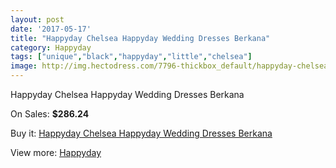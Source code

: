 ```yaml
---
layout: post
date: '2017-05-17'
title: "Happyday Chelsea Happyday Wedding Dresses Berkana"
category: Happyday
tags: ["unique","black","happyday","little","chelsea"]
image: http://img.hectodress.com/7796-thickbox_default/happyday-chelsea-happyday-wedding-dresses-berkana.jpg
---
```

Happyday Chelsea Happyday Wedding Dresses Berkana

On Sales: **$286.24**
<a href="https://www.hectodress.com/happyday/3883-happyday-chelsea-happyday-wedding-dresses-berkana.html"><amp-img layout="responsive" width="600" height="600" src="//img.hectodress.com/7796-thickbox_default/happyday-chelsea-happyday-wedding-dresses-berkana.jpg" alt="Happyday Chelsea Happyday Wedding Dresses Berkana 0" /></a>

Buy it: [Happyday Chelsea Happyday Wedding Dresses Berkana](https://www.hectodress.com/happyday/3883-happyday-chelsea-happyday-wedding-dresses-berkana.html "Happyday Chelsea Happyday Wedding Dresses Berkana")

View more: [Happyday](https://www.hectodress.com/68-happyday "Happyday")